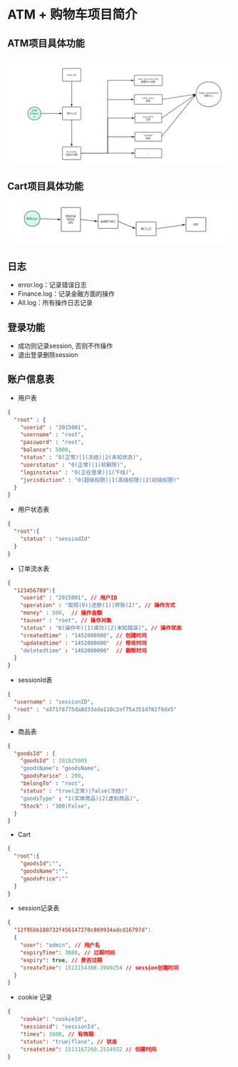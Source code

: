 # ATM + 购物车项目简介

## ATM项目具体功能
![ATM项目流程图](https://github.com/yangyang0910/Python/blob/master/%E6%A8%A1%E5%9D%97%E4%BA%8C/homework/ATMofCart/imgs/ATM.png?raw=true)

## Cart项目具体功能
![ATM项目流程图](https://github.com/yangyang0910/Python/blob/master/%E6%A8%A1%E5%9D%97%E4%BA%8C/homework/ATMofCart/imgs/Cart.png?raw=true)

## 日志
- error.log：记录错误日志
- Finance.log：记录金融方面的操作
- All.log：所有操作日志记录

## 登录功能
- 成功则记录session, 否则不作操作
- 退出登录删除session


## 账户信息表

- 用户表
```json
{
  "root" : {
    "userid" : "2015001",
    "username" : "root",
    "password" : "root",
    "balance": 5000,
    "status" : "0(正常)|1(冻结)|2(未知状态)",
    "userstatus" : "0(正常)|1(软删除)",
    "loginstatus" : "0(正在登录)|1(下线)",
    "jurisdiction" : "0(超级权限)|1(高级权限)|2(初级权限)"
  }
}
```

- 用户状态表
```json
{
  "root":{
    "status" : "sessiodId"
  }
}
```

- 订单流水表
```json
{
  "123456789":{
    "userid" : "2015001", // 用户ID
    "operation" : "取现(0)|还款(1)|转账(2)", // 操作方式
    "money" : 500,  // 操作金额
    "touser" : "root", // 操作对象
    "status" : "0(操作中)|1(成功)|2(未知错误)", // 操作状态
    "createdtime" : "1452000000", // 创建时间
    "updatedtime" : "1452000000"  // 修改时间
    "deletedtime" : "1452000000"  // 删除时间
  }
}
```


- sessionId表
```json
{
  "username" : "sessionID", 
  "root" : "a371f8775da8d33ada110c2af75a351d782f9da5" 
}
```

- 商品表
```json
{
  "goodsId" : {
    "goodsId" : 201525005
    "goodsName": "goodsName",
    "goodsParice" : 200,
    "belongTo" : "root",
    "status" : "true(正常)|false(冻结)"
    "goodsType" : "1(实体商品)|2(虚拟商品)",
    "Stock" : "100|False",
  }
}
```

- Cart
```json
{
  "root":{
    "goodsId":"",
    "goodsName":"",
    "goodsPrice":""
  }
}
```


- session记录表
```json
{
  "12f95bb180732f456147270c869934adcd16797d": 
  {
    "user": "admin", // 用户名
    "expiryTime": 3600, // 过期时间
    "expiry": true, // 是否过期
    "createTime": 1513154308.3949254 // session创建时间
  }
}

```

- cookie 记录
```json
{
    "cookie": "cookieId", 
    "sessionid": "sessionId", 
    "times": 3600, // 有效期 
    "status": "true|flase", // 状态
    "createtime": 1513167260.2514932 // 创建时间
}
```